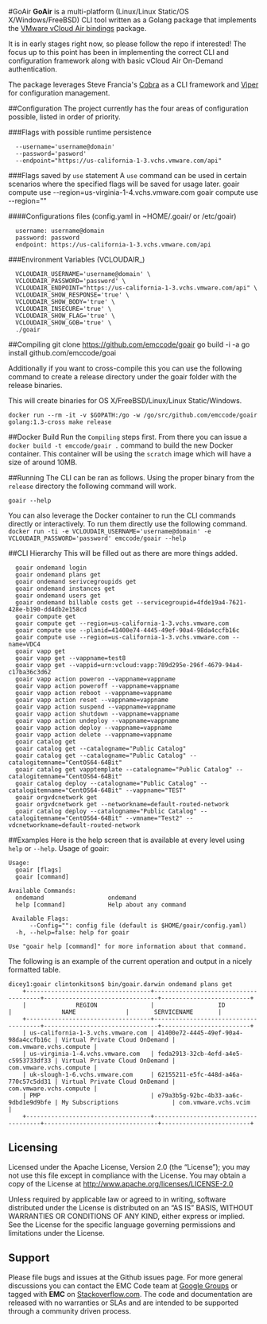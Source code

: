 #GoAir
**GoAir** is a multi-platform (Linux/Linux Static/OS X/Windows/FreeBSD) CLI tool written as a Golang package that implements the [VMware vCloud Air bindings](https://github.com/vmware/govcloudair) package.

It is in early stages right now, so please follow the repo if interested!  The focus up to this point has been in implementing the correct CLI and configuration framework along with basic vCloud Air On-Demand authentication.

The package leverages Steve Francia's [Cobra](https://github.com/spf13/cobra) as a CLI framework and [Viper](https://github.com/spf13/viper) for configuration management.

##Configuration
The project currently has the four areas of configuration possible, listed in order of priority.  

###Flags with possible runtime persistence

      --username='username@domain'
      --password='pasword'
      --endpoint="https://us-california-1-3.vchs.vmware.com/api"

###Flags saved by ```use``` statement
A ```use``` command can be used in certain scenarios where the specified flags will be saved for usage later.
      goair compute use --region=us-virginia-1-4.vchs.vmware.com
      goair compute use --region=""

####Configurations files (config.yaml in ~HOME/.goair/ or /etc/goair)

      username: username@domain
      password: password
      endpoint: https://us-california-1-3.vchs.vmware.com/api

###Environment Variables (VCLOUDAIR_)

      VCLOUDAIR_USERNAME='username@domain' \
      VCLOUDAIR_PASSWORD='password' \
      VCLOUDAIR_ENDPOINT="https://us-california-1-3.vchs.vmware.com/api" \
      VCLOUDAIR_SHOW_RESPONSE='true' \
      VCLOUDAIR_SHOW_BODY='true' \
      VCLOUDAIR_INSECURE='true' \
      VCLOUDAIR_SHOW_FLAG='true' \
      VCLOUDAIR_SHOW_GOB='true' \
      ./goair


##Compiling
    git clone https://github.com/emccode/goair
    go build -i -a
    go install github.com/emccode/goai

Additionally if you want to cross-compile this you can use the following command to create a release directory under the goair folder with the release binaries.

This will create binaries for OS X/FreeBSD/Linux/Linux Static/Windows.

```docker run --rm -it -v $GOPATH:/go -w /go/src/github.com/emccode/goair golang:1.3-cross make release```



##Docker Build
Run the ```Compiling``` steps first.  From there you can issue a ```docker build -t emccode/goair .``` command to build the new Docker container.  This container will be using the ```scratch``` image which will have a size of around 10MB.


##Running
The CLI can be ran as follows.  Using the proper binary from the ```release``` directory the following command will work.

```goair --help```

You can also leverage the Docker container to run the CLI commands directly or interactively.  To run them directly use the following command.
```docker run -ti -e VCLOUDAIR_USERNAME='username@domain' -e VCLOUDAIR_PASSWORD='password' emccode/goair --help```


##CLI Hierarchy
This will be filled out as there are more things added.

      goair ondemand login
      goair ondemand plans get
      goair ondemand serivcegroupids get
      goair ondemand instances get
      goair ondemand users get
      goair ondemand billable costs get --servicegroupid=4fde19a4-7621-428e-b190-dd4db2e158cd
      goair compute get
      goair compute get --region=us-california-1-3.vchs.vmware.com
      goair compute use --planid=41400e74-4445-49ef-90a4-98da4ccfb16c
      goair compute use --region=us-california-1-3.vchs.vmware.com --name=VDC4
      goair vapp get
      goair vapp get --vappname=test8
      goair vapp get --vappid=urn:vcloud:vapp:789d295e-296f-4679-94a4-c17ba36c3d62
      goair vapp action poweron --vappname=vappname
      goair vapp action poweroff --vappname=vappname
      goair vapp action reboot --vappname=vappname
      goair vapp action reset --vappname=vappname
      goair vapp action suspend --vappname=vappname
      goair vapp action shutdown --vappname=vappname
      goair vapp action undeploy --vappname=vappname
      goair vapp action deploy --vappname=vappname
      goair vapp action delete --vappname=vappname
      goair catalog get
      goair catalog get --catalogname="Public Catalog"
      goair catalog get --catalogname="Public Catalog" --catalogitemname="CentOS64-64Bit"
      goair catalog get vapptemplate --catalogname="Public Catalog" --catalogitemname="CentOS64-64Bit"
      goair catalog deploy --catalogname="Public Catalog" --catalogitemname="CentOS64-64Bit" --vappname="TEST"
      goair orgvdcnetwork get
      goair orgvdcnetwork get --networkname=default-routed-network
      goair catalog deploy --catalogname="Public Catalog" --catalogitemname="CentOS64-64Bit" --vmname="Test2" --vdcnetworkname=default-routed-network



##Examples
Here is the help screen that is available at every level using ```help``` or ```--help```.
    Usage of goair:

    Usage:
      goair [flags]
      goair [command]

    Available Commands:
      ondemand                  ondemand
      help [command]            Help about any command

     Available Flags:
          --Config="": config file (default is $HOME/goair/config.yaml)
      -h, --help=false: help for goair

    Use "goair help [command]" for more information about that command.


The following is an example of the current operation and output in a nicely formatted table.

    dicey1:goair clintonkitson$ bin/goair.darwin ondemand plans get
        +-----------------------------------+--------------------------------------+--------------------------------+-------------------------+
        |              REGION               |                  ID                  |              NAME              |       SERVICENAME       |
        +-----------------------------------+--------------------------------------+--------------------------------+-------------------------+
        | us-california-1-3.vchs.vmware.com | 41400e72-4445-49ef-90a4-98da4ccfb16c | Virtual Private Cloud OnDemand | com.vmware.vchs.compute |
        | us-virginia-1-4.vchs.vmware.com   | feda2913-32cb-4efd-a4e5-c5953733df33 | Virtual Private Cloud OnDemand | com.vmware.vchs.compute |
        | uk-slough-1-6.vchs.vmware.com     | 62155211-e5fc-448d-a46a-770c57c5dd31 | Virtual Private Cloud OnDemand | com.vmware.vchs.compute |
        | PMP                               | e79a3b5g-92bc-4b33-aa6c-9dbd1e9d9bfe | My Subscriptions               | com.vmware.vchs.vcim    |
        +-----------------------------------+--------------------------------------+--------------------------------+-------------------------+


Licensing
---------
Licensed under the Apache License, Version 2.0 (the “License”); you may not use this file except in compliance with the License. You may obtain a copy of the License at <http://www.apache.org/licenses/LICENSE-2.0>

Unless required by applicable law or agreed to in writing, software distributed under the License is distributed on an “AS IS” BASIS, WITHOUT WARRANTIES OR CONDITIONS OF ANY KIND, either express or implied. See the License for the specific language governing permissions and limitations under the License.

Support
-------
Please file bugs and issues at the Github issues page. For more general discussions you can contact the EMC Code team at <a href="https://groups.google.com/forum/#!forum/emccode-users">Google Groups</a> or tagged with **EMC** on <a href="https://stackoverflow.com">Stackoverflow.com</a>. The code and documentation are released with no warranties or SLAs and are intended to be supported through a community driven process.
